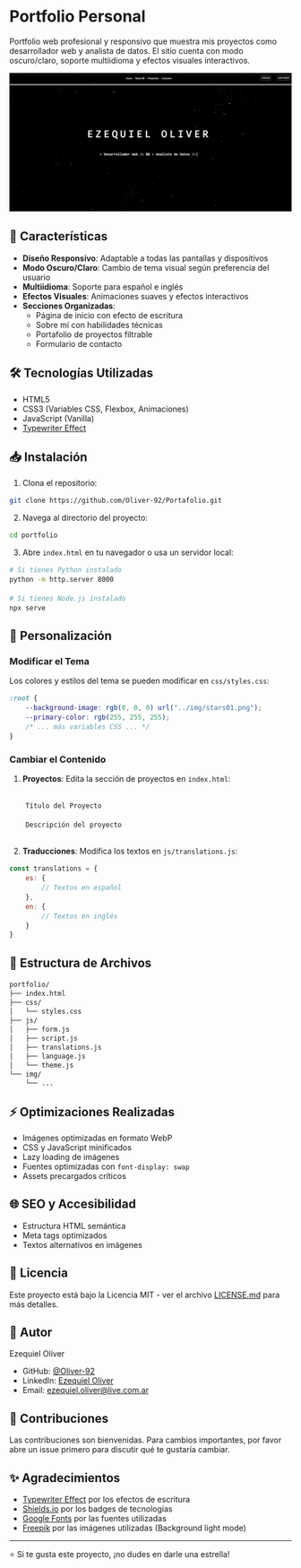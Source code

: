 # Portfolio Personal

Portfolio web profesional y responsivo que muestra mis proyectos como desarrollador web y analista de datos. El sitio cuenta con modo oscuro/claro, soporte multiidioma y efectos visuales interactivos.

![Portfolio Preview](./img/Portafolio.webp)

## 🚀 Características

- **Diseño Responsivo**: Adaptable a todas las pantallas y dispositivos
- **Modo Oscuro/Claro**: Cambio de tema visual según preferencia del usuario
- **Multiidioma**: Soporte para español e inglés
- **Efectos Visuales**: Animaciones suaves y efectos interactivos
- **Secciones Organizadas**: 
  - Página de inicio con efecto de escritura
  - Sobre mí con habilidades técnicas
  - Portafolio de proyectos filtrable
  - Formulario de contacto

## 🛠️ Tecnologías Utilizadas

- HTML5
- CSS3 (Variables CSS, Flexbox, Animaciones)
- JavaScript (Vanilla)
- [Typewriter Effect](https://github.com/tameemsafi/typewriterjs)

## 📥 Instalación

1. Clona el repositorio:
```bash
git clone https://github.com/Oliver-92/Portafolio.git
```

2. Navega al directorio del proyecto:
```bash
cd portfolio
```

3. Abre `index.html` en tu navegador o usa un servidor local:
```bash
# Si tienes Python instalado
python -m http.server 8000

# Si tienes Node.js instalado
npx serve
```

## 🎨 Personalización

### Modificar el Tema

Los colores y estilos del tema se pueden modificar en `css/styles.css`:

```css
:root {
    --background-image: rgb(0, 0, 0) url("../img/stars01.png");
    --primary-color: rgb(255, 255, 255);
    /* ... más variables CSS ... */
}
```

### Cambiar el Contenido

1. **Proyectos**: Edita la sección de proyectos en `index.html`:
```html

    Título del Proyecto
    
    Descripción del proyecto
    

```

2. **Traducciones**: Modifica los textos en `js/translations.js`:
```javascript
const translations = {
    es: {
        // Textos en español
    },
    en: {
        // Textos en inglés
    }
}
```

## 📱 Estructura de Archivos

```
portfolio/
├── index.html
├── css/
│   └── styles.css
├── js/
│   ├── form.js
│   ├── script.js
│   ├── translations.js
│   ├── language.js
│   └── theme.js
└── img/
    └── ...
```

## ⚡ Optimizaciones Realizadas

- Imágenes optimizadas en formato WebP
- CSS y JavaScript minificados
- Lazy loading de imágenes
- Fuentes optimizadas con `font-display: swap`
- Assets precargados críticos

## 🌐 SEO y Accesibilidad

- Estructura HTML semántica
- Meta tags optimizados
- Textos alternativos en imágenes

## 📄 Licencia

Este proyecto está bajo la Licencia MIT - ver el archivo [LICENSE.md](LICENSE.md) para más detalles.

## 👤 Autor

Ezequiel Oliver
- GitHub: [@Oliver-92](https://github.com/Oliver-92)
- LinkedIn: [Ezequiel Oliver](https://www.linkedin.com/in/ezequiel-oliver/)
- Email: ezequiel.oliver@live.com.ar

## 🤝 Contribuciones

Las contribuciones son bienvenidas. Para cambios importantes, por favor abre un issue primero para discutir qué te gustaría cambiar.

## ✨ Agradecimientos

- [Typewriter Effect](https://github.com/tameemsafi/typewriterjs) por los efectos de escritura
- [Shields.io](https://shields.io/) por los badges de tecnologías
- [Google Fonts](https://fonts.google.com/) por las fuentes utilizadas
- [Freepik](https://www.freepik.es/) por las imágenes utilizadas (Background light mode)

---
⭐️ Si te gusta este proyecto, ¡no dudes en darle una estrella!
